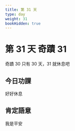```yaml
---
title: 第 31 天
type: day
weight: 31
bookHidden: true
---
```


# 第 31 天 奇蹟 31
奇蹟 30 只有 30 天，31 就休息吧

## 今日功課

好好休息

## 肯定語意

我是平安
